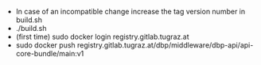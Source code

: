 * In case of an incompatible change increase the tag version number in build.sh
* ./build.sh
* (first time) sudo docker login registry.gitlab.tugraz.at
* sudo docker push registry.gitlab.tugraz.at/dbp/middleware/dbp-api/api-core-bundle/main:v1